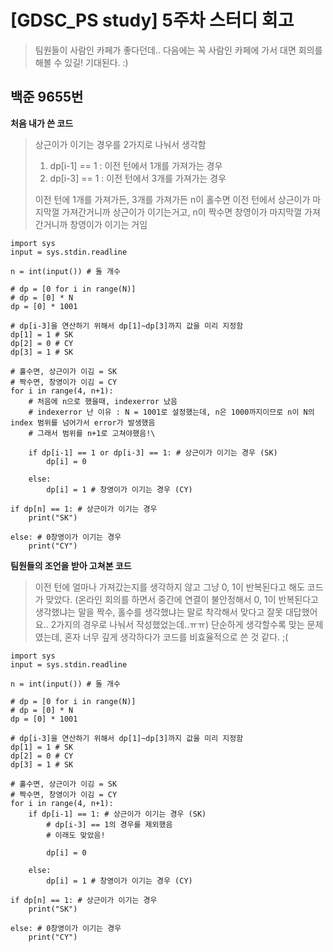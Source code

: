 # [GDSC_PS study] 5주차 스터디 회고

> 팀원들이 사람인 카페가 좋다던데.. 다음에는 꼭 사람인 카페에 가서 대면 회의를 해볼 수 있길!
> 기대된다. :)


## 백준 9655번
**처음 내가 쓴 코드**
> 상근이가 이기는 경우를 2가지로 나눠서 생각함
> 1. dp[i-1] == 1 : 이전 턴에서 1개를 가져가는 경우
> 2. dp[i-3] == 1 : 이전 턴에서 3개를 가져가는 경우
>
> 이전 턴에 1개를 가져가든, 3개를 가져가든 n이 홀수면 이전 턴에서 상근이가 마지막껄 가져간거니까 상근이가 이기는거고, n이 짝수면 창영이가 마지막껄 가져간거니까 창영이가 이기는 거임
```
import sys
input = sys.stdin.readline

n = int(input()) # 돌 개수

# dp = [0 for i in range(N)]
# dp = [0] * N
dp = [0] * 1001

# dp[i-3]을 연산하기 위해서 dp[1]~dp[3]까지 값을 미리 지정함
dp[1] = 1 # SK
dp[2] = 0 # CY
dp[3] = 1 # SK

# 홀수면, 상근이가 이김 = SK
# 짝수면, 창영이가 이김 = CY
for i in range(4, n+1): 
    # 처음에 n으로 했을때, indexerror 났음
    # indexerror 난 이유 : N = 1001로 설정했는데, n은 1000까지이므로 n이 N의 index 범위를 넘어가서 error가 발생했음
    # 그래서 범위를 n+1로 고쳐야했음!\
    
    if dp[i-1] == 1 or dp[i-3] == 1: # 상근이가 이기는 경우 (SK)
        dp[i] = 0
    
    else:
        dp[i] = 1 # 창영이가 이기는 경우 (CY)

if dp[n] == 1: # 상근이가 이기는 경우
    print("SK")

else: # 0창영이가 이기는 경우
    print("CY") 
```

**팀원들의 조언을 받아 고쳐본 코드**
> 이전 턴에 얼마나 가져갔는지를 생각하지 않고 그냥 0, 1이 반복된다고 해도 코드가 맞았다.
> (온라인 회의를 하면서 중간에 연결이 불안정해서 0, 1이 반복된다고 생각했냐는 말을 짝수, 홀수를 생각했냐는 말로 착각해서 맞다고 잘못 대답했어요.. 2가지의 경우로 나눠서 작성했었는데..ㅠㅠ)
> 단순하게 생각할수록 맞는 문제였는데, 혼자 너무 깊게 생각하다가 코드를 비효율적으로 쓴 것 같다. ;(
```
import sys
input = sys.stdin.readline

n = int(input()) # 돌 개수

# dp = [0 for i in range(N)]
# dp = [0] * N
dp = [0] * 1001

# dp[i-3]을 연산하기 위해서 dp[1]~dp[3]까지 값을 미리 지정함
dp[1] = 1 # SK
dp[2] = 0 # CY
dp[3] = 1 # SK

# 홀수면, 상근이가 이김 = SK
# 짝수면, 창영이가 이김 = CY
for i in range(4, n+1): 
    if dp[i-1] == 1: # 상근이가 이기는 경우 (SK)
        # dp[i-3] == 1의 경우를 제외했음
        # 이래도 맞았음!
        
        dp[i] = 0
    
    else:
        dp[i] = 1 # 창영이가 이기는 경우 (CY)

if dp[n] == 1: # 상근이가 이기는 경우
    print("SK")

else: # 0창영이가 이기는 경우
    print("CY") 
```











